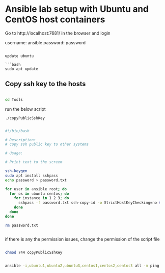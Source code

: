 # Ansible lab setup with Ubuntu and CentOS host containers 

Go to http://localhost:7681/ in the browser and login

username: ansible 
password: password 


```

update ubuntu 

```bash
sudo apt update

```
## Copy ssh key to the hosts 

```bash

cd Tools 

```
run the below script 

```
./copyPublicSshKey

```
 

```bash

#!/bin/bash

# Description: 
# copy ssh public key to other systems

# Usage: 

# Print text to the screen 

ssh-keygen
sudo apt install sshpass
echo password > password.txt

for user in ansible root; do 
  for os in ubuntu centos; do 
    for instance in 1 2 3; do 
      sshpass -f password.txt ssh-copy-id -o StrictHostKeyChecking=no ${user}@${os}${instance}
    done
  done
done

rm password.txt



```




if there is any the permission issues, change the permission of the script file

```bash

chmod 744 copyPublicSshKey


```




```bash

ansible -i,ubuntu1,ubuntu2,ubuntu3,centos1,centos2,centos3 all -m ping

```


